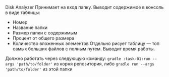 Disk Analyzer
Принимает на вход папку.
Выводит содержимое в консоль в
виде таблицы:
* Номер
* Название папки
* Размер папки с содержимым
* Процент от общего размера
* Количество вложенных элементов
Отдельно рисует таблицу — топ
самых больших файлов с полным
путем.
Выводит время работы.

Должно работать через следующую команду:
`gradle :task-01:run --args 'path/to/folder'` из корня репозитория, либо `gradle run --args 'path/to/folder'` из этой папки
